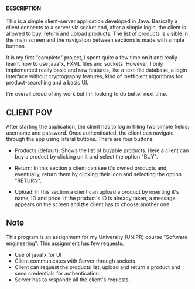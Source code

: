 #### DESCRIPTION
This is a simple client-server application developed in Java. Basically a client connects to a server via socket and, after a simple login,
the client is allowed to buy, return and upload products. The list of products is visible in the main screen and the navigation between sections
is made with simple buttons.

It is my first "complete" project, I spent quite a few time on it and really learnt how to use javafx, FXML files and sockets. 
However, I only implemented really basic and raw features, like a text-file database, a login interface without cryptography features, kind of inefficient algorithms for product-searching and a basic UI. 

I'm overall proud of my work but I'm looking to do better next time.




## CLIENT POV
After starting the application, the client has to log in filling two simple fields: username and password. 
Once authenticated, the client can navigate through the app using lateral buttons. There are four buttons: 
  - Products (default):
    Shows the list of buyable products. Here a client can buy a product by clicking
    on it and select the option "BUY".

  - Return:
    In this section a client can see it's owned products and, eventually, return        them by clicking their icon and selecting the option "RETURN".

  - Upload:
    In this section a client can upload a product by inserting it's name, ID and        price. If the product's ID is already taken, a message appears on the screen 
    and the client has to choose another one. 


## Note
This program is an assignment for my University (UNIPR) course "Software engineering".
This assignment has few requests:
- Use of javafx for UI
- Client communicates with Server through sockets
- Client can request the products list, upload and return a product and send credentials for authentication.
- Server has to responde all the client's requests.
